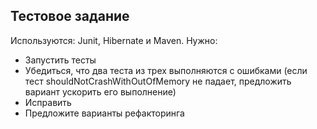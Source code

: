 ## Тестовое задание ##

Используются: Junit, Hibernate и Maven.
Нужно:
- Запустить тесты
- Убедиться, что два теста из трех выполняются с ошибками (если тест shouldNotCrashWithOutOfMemory не падает, предложить вариант ускорить его выполнение)
- Исправить
- Предложите варианты рефакторинга
